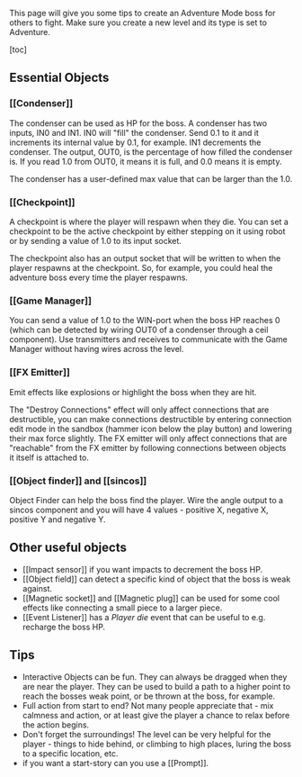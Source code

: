 This page will give you some tips to create an Adventure Mode boss for others to fight. Make sure you create a new level and its type is set to Adventure.

[toc]

## Essential Objects

### [[Condenser]]
The condenser can be used as HP for the boss. A condenser has two inputs, IN0 and IN1. IN0 will "fill" the condenser. Send 0.1 to it and it increments its internal value by 0.1, for example. IN1 decrements the condenser. The output, OUT0, is the percentage of how filled the condenser is. If you read 1.0 from OUT0, it means it is full, and 0.0 means it is empty.

The condenser has a user-defined max value that can be larger than the 1.0.

### [[Checkpoint]]
A checkpoint is where the player will respawn when they die. You can set a checkpoint to be the active checkpoint by either stepping on it using robot or by sending a value of 1.0 to its input socket.

The checkpoint also has an output socket that will be written to when the player respawns at the checkpoint. So, for example, you could heal the adventure boss every time the player respawns.

### [[Game Manager]]
You can send a value of 1.0 to the WIN-port when the boss HP reaches 0 (which can be detected by wiring OUT0 of a condenser through a ceil component). Use transmitters and receives to communicate with the Game Manager without having wires across the level.

### [[FX Emitter]]
Emit effects like explosions or highlight the boss when they are hit.

The "Destroy Connections" effect will only affect connections that are destructible, you can make connections destructible by entering connection edit mode in the sandbox (hammer icon below the play button) and lowering their max force slightly. The FX emitter will only affect connections that are "reachable" from the FX emitter by following connections between objects it itself is attached to.

### [[Object finder]] and [[sincos]]
Object Finder can help the boss find the player. Wire the angle output to a sincos component and you will have 4 values - positive X, negative X, positive Y and negative Y.

## Other useful objects
- [[Impact sensor]] if you want impacts to decrement the boss HP.
- [[Object field]] can detect a specific kind of object that the boss is weak against.
- [[Magnetic socket]] and [[Magnetic plug]] can be used for some cool effects like connecting a small piece to a larger piece.
- [[Event Listener]] has a *Player die* event that can be useful to e.g. recharge the boss HP.

## Tips
- Interactive Objects can be fun. They can always be dragged when they are near the player. They can be used to build a path to a higher point to reach the bosses weak point, or be thrown at the boss, for example.
- Full action from start to end? Not many people appreciate that - mix calmness and action, or at least give the player a chance to relax before the action begins.
- Don't forget the surroundings! The level can be very helpful for the player - things to hide behind, or climbing to high places, luring the boss to a specific location, etc.
- if you want a start-story can you use a [[Prompt]].
